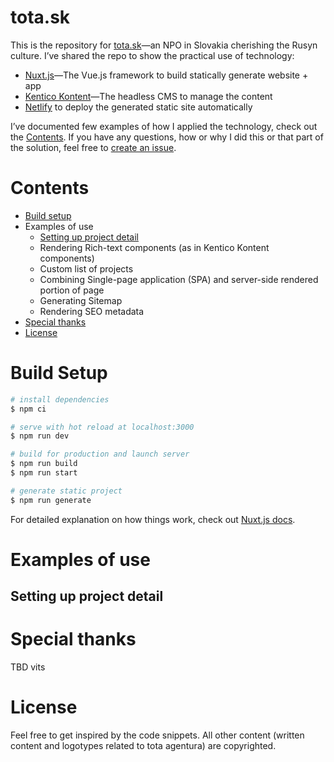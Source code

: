 # tota.sk

This is the repository for [tota.sk](https://tota.sk)—an NPO in Slovakia cherishing the Rusyn culture. I’ve shared the repo to show the practical use of technology:
* [Nuxt.js](https://nuxtjs.org/)—The Vue.js framework to build statically generate website + app
* [Kentico Kontent](https://kontent.ai/)—The headless CMS to manage the content
* [Netlify](https://www.netlify.com/) to deploy the generated static site automatically

I’ve documented few examples of how I applied the technology, check out the [Contents](#contents). If you have any questions, how or why I did this or that part of the solution, feel free to [create an issue](https://github.com/surfinzap/tota/issues). 

# <a name="contents"></a> Contents
* [Build setup](#build-setup)
* Examples of use
	* [Setting up project detail](#project-detail)
	* Rendering Rich-text components (as in Kentico Kontent components)
	* Custom list of projects
	* Combining Single-page application (SPA) and server-side rendered portion of page
	* Generating Sitemap
	* Rendering SEO metadata
* [Special thanks](#special-thanks)
* [License](#license)


# <a name="build-setup"></a> Build Setup

``` bash
# install dependencies
$ npm ci

# serve with hot reload at localhost:3000
$ npm run dev

# build for production and launch server
$ npm run build
$ npm run start

# generate static project
$ npm run generate
```

For detailed explanation on how things work, check out [Nuxt.js docs](https://nuxtjs.org).

# Examples of use

## <a name="project-detail"></a> Setting up project detail



# <a name="special-thanks"></a> Special thanks
TBD vits

# <a name="license"></a> License
Feel free to get inspired by the code snippets. All other content (written content and logotypes related to tota agentura) are copyrighted.
